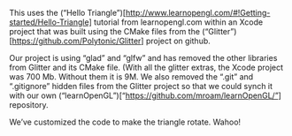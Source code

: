 This uses the (“Hello Triangle”)[http://www.learnopengl.com/#!Getting-started/Hello-Triangle] tutorial 
from learnopengl.com within an Xcode project that was built using the CMake files from the 
(“Glitter”)[https://github.com/Polytonic/Glitter] project on github.

   Our project is using “glad” and “glfw” and has removed the other libraries from Glitter and its CMake file.
(With all the glitter extras, the Xcode project was 700 Mb. Without them it is 9M. 
We also removed the “.git” and “.gitignore” hidden files from the Glitter project so that we could synch it with our
own (“learnOpenGL”)[“https://github.com/mroam/learnOpenGL/”] repository.

   We’ve customized the code to make the triangle rotate. Wahoo!
